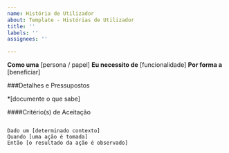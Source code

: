 ```yaml
---
name: História de Utilizador
about: Template - Histórias de Utilizador
title: ''
labels: ''
assignees: ''

---
```


**Como uma** [persona / papel]
**Eu necessito de** [funcionalidade]
**Por forma a** [beneficiar]

###Detalhes e Pressupostos

*[documente o que sabe]

####Critério(s) de Aceitação

```Gherkin

Dado um [determinado contexto] 
Quando [uma ação é tomada] 
Então [o resultado da ação é observado]
```
